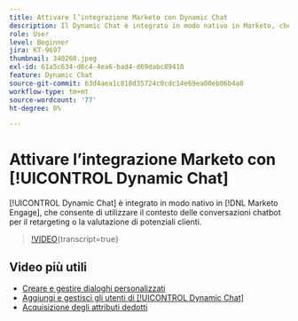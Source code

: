 ```yaml
---
title: Attivare l’integrazione Marketo con Dynamic Chat
description: Il Dynamic Chat è integrato in modo nativo in Marketo, che consente di utilizzare il contesto delle conversazioni chatbot per il retargeting o la valutazione di potenziali clienti.
role: User
level: Beginner
jira: KT-9697
thumbnail: 340260.jpeg
exl-id: 61a5c634-d6c4-4ea6-bad4-d69dabc89410
feature: Dynamic Chat
source-git-commit: 63d4aea1c818d35724c0cdc14e69ea00eb06b4a0
workflow-type: tm+mt
source-wordcount: '77'
ht-degree: 0%

---
```


# Attivare l’integrazione Marketo con [!UICONTROL Dynamic Chat]

[!UICONTROL Dynamic Chat]  è integrato in modo nativo in [!DNL Marketo Engage], che consente di utilizzare il contesto delle conversazioni chatbot per il retargeting o la valutazione di potenziali clienti.

>[!VIDEO](https://video.tv.adobe.com/v/340260/?quality=12&learn=on){transcript=true}

## Video più utili

* [Creare e gestire dialoghi personalizzati](dialogue-management.md)
* [Aggiungi e gestisci gli utenti di [!UICONTROL Dynamic Chat]](user-management.md)
* [Acquisizione degli attributi dedotti](capture-inferred-attributes.md)
